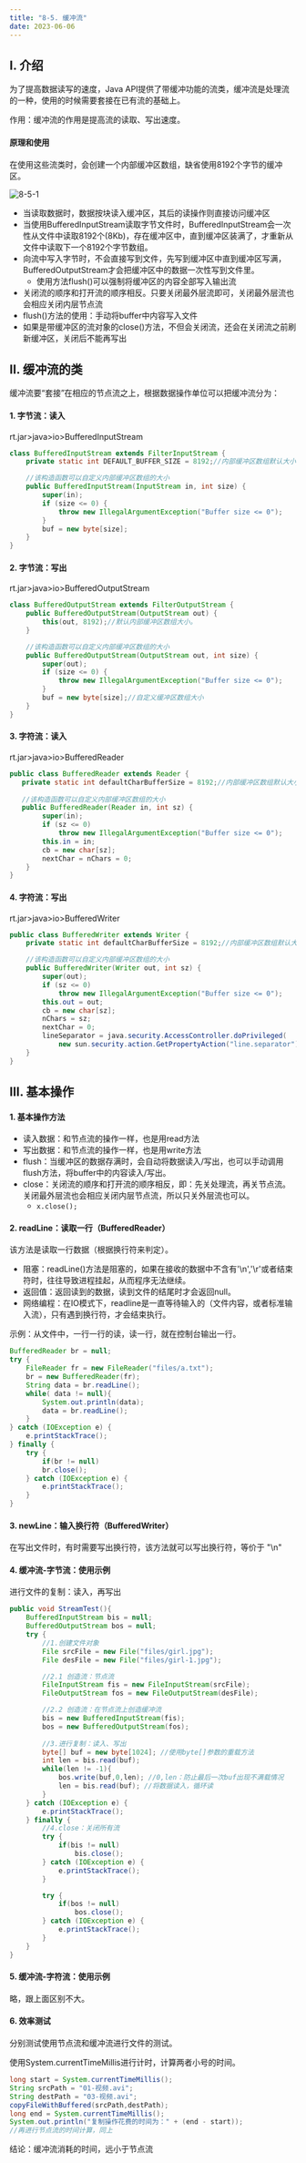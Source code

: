 ```yaml
---
title: "8-5. 缓冲流"
date: 2023-06-06
---
```

## Ⅰ. 介绍
为了提高数据读写的速度，Java API提供了带缓冲功能的流类，缓冲流是处理流的一种，使用的时候需要套接在已有流的基础上。

作用：缓冲流的作用是提高流的读取、写出速度。

#### 原理和使用
在使用这些流类时，会创建一个内部缓冲区数组，缺省使用8192个字节的缓冲区。

![8-5-1](/img/java/javase/8-5-1.jpg)

- 当读取数据时，数据按块读入缓冲区，其后的读操作则直接访问缓冲区
- 当使用BufferedInputStream读取字节文件时，BufferedInputStream会一次性从文件中读取8192个(8Kb)，存在缓冲区中，直到缓冲区装满了，才重新从文件中读取下一个8192个字节数组。
- 向流中写入字节时，不会直接写到文件，先写到缓冲区中直到缓冲区写满，BufferedOutputStream才会把缓冲区中的数据一次性写到文件里。
    - 使用方法flush()可以强制将缓冲区的内容全部写入输出流
- 关闭流的顺序和打开流的顺序相反。只要关闭最外层流即可，关闭最外层流也
会相应关闭内层节点流
- flush()方法的使用：手动将buffer中内容写入文件
- 如果是带缓冲区的流对象的close()方法，不但会关闭流，还会在关闭流之前刷新缓冲区，关闭后不能再写出


## Ⅱ. 缓冲流的类
缓冲流要“套接”在相应的节点流之上，根据数据操作单位可以把缓冲流分为：
#### 1. 字节流：读入
rt.jar>java>io>BufferedInputStream
```java
class BufferedInputStream extends FilterInputStream {
    private static int DEFAULT_BUFFER_SIZE = 8192;//内部缓冲区数组默认大小

    //该构造函数可以自定义内部缓冲区数组的大小
    public BufferedInputStream(InputStream in, int size) {
        super(in);
        if (size <= 0) {
            throw new IllegalArgumentException("Buffer size <= 0");
        }
        buf = new byte[size];
    }
}
```

#### 2. 字节流：写出
rt.jar>java>io>BufferedOutputStream
```java
class BufferedOutputStream extends FilterOutputStream {
    public BufferedOutputStream(OutputStream out) {
        this(out, 8192);//默认内部缓冲区数组大小。
    }

    //该构造函数可以自定义内部缓冲区数组的大小
    public BufferedOutputStream(OutputStream out, int size) {
        super(out);
        if (size <= 0) {
            throw new IllegalArgumentException("Buffer size <= 0");
        }
        buf = new byte[size];//自定义缓冲区数组大小
    }
}
```
#### 3. 字符流：读入
rt.jar>java>io>BufferedReader
```java
public class BufferedReader extends Reader {
   private static int defaultCharBufferSize = 8192;//内部缓冲区数组默认大小
   
   //该构造函数可以自定义内部缓冲区数组的大小
   public BufferedReader(Reader in, int sz) {
        super(in);
        if (sz <= 0)
            throw new IllegalArgumentException("Buffer size <= 0");
        this.in = in;
        cb = new char[sz];
        nextChar = nChars = 0;
    }
}
```
#### 4. 字符流：写出
rt.jar>java>io>BufferedWriter
```java
public class BufferedWriter extends Writer {
    private static int defaultCharBufferSize = 8192;//内部缓冲区数组默认大小

    //该构造函数可以自定义内部缓冲区数组的大小
    public BufferedWriter(Writer out, int sz) {
        super(out);
        if (sz <= 0)
            throw new IllegalArgumentException("Buffer size <= 0");
        this.out = out;
        cb = new char[sz];
        nChars = sz;
        nextChar = 0;
        lineSeparator = java.security.AccessController.doPrivileged(
            new sun.security.action.GetPropertyAction("line.separator"));
    }
}
```

## Ⅲ. 基本操作
#### 1. 基本操作方法
- 读入数据：和节点流的操作一样，也是用read方法
- 写出数据：和节点流的操作一样，也是用write方法
- flush：当缓冲区的数据存满时，会自动将数据读入/写出，也可以手动调用flush方法，将buffer中的内容读入/写出。
- close：关闭流的顺序和打开流的顺序相反，即：先关处理流，再关节点流。关闭最外层流也会相应关闭内层节点流，所以只关外层流也可以。
    - `x.close();`

#### 2. readLine：读取一行（BufferedReader）
该方法是读取一行数据（根据换行符来判定）。
- 阻塞：readLine()方法是阻塞的，如果在接收的数据中不含有'\n','\r'或者结束符时，往往导致进程挂起，从而程序无法继续。
- 返回值：返回读到的数据，读到文件的结尾时才会返回null。
- 网络编程：在IO模式下，readline是一直等待输入的（文件内容，或者标准输入流），只有遇到换行符，才会结束执行。

示例：从文件中，一行一行的读，读一行，就在控制台输出一行。
```java
BufferedReader br = null;
try {
    FileReader fr = new FileReader("files/a.txt");
    br = new BufferedReader(fr);
    String data = br.readLine();
    while( data != null){
        System.out.println(data);
        data = br.readLine();
    }
} catch (IOException e) {
    e.printStackTrace();
} finally {
    try {
        if(br != null)
        br.close();
    } catch (IOException e) {
        e.printStackTrace();
    }
}
```
#### 3. newLine：输入换行符（BufferedWriter）
在写出文件时，有时需要写出换行符，该方法就可以写出换行符，等价于 "\n"

#### 4. 缓冲流-字节流：使用示例
进行文件的复制：读入，再写出
```java
public void StreamTest(){
    BufferedInputStream bis = null;
    BufferedOutputStream bos = null;
    try {
        //1.创建文件对象
        File srcFile = new File("files/girl.jpg");
        File desFile = new File("files/girl-1.jpg");

        //2.1 创造流：节点流
        FileInputStream fis = new FileInputStream(srcFile);
        FileOutputStream fos = new FileOutputStream(desFile);

        //2.2 创造流：在节点流上创造缓冲流
        bis = new BufferedInputStream(fis);
        bos = new BufferedOutputStream(fos);
        
        //3.进行复制：读入、写出
        byte[] buf = new byte[1024]; //使用byte[]参数的重载方法
        int len = bis.read(buf);
        while(len != -1){
            bos.write(buf,0,len); //0,len：防止最后一次buf出现不满载情况
            len = bis.read(buf); //将数据读入，循环读
        }
    } catch (IOException e) {
        e.printStackTrace();
    } finally {
        //4.close：关闭所有流
        try {
            if(bis != null)
                bis.close();
        } catch (IOException e) {
            e.printStackTrace();
        }

        try {
            if(bos != null)
                bos.close();
        } catch (IOException e) {
            e.printStackTrace();
        }
    }
}
```

#### 5. 缓冲流-字符流：使用示例
略，跟上面区别不大。

#### 6. 效率测试
分别测试使用节点流和缓冲流进行文件的测试。

使用System.currentTimeMillis进行计时，计算两者小号的时间。
```java
long start = System.currentTimeMillis();
String srcPath = "01-视频.avi";
String destPath = "03-视频.avi";
copyFileWithBuffered(srcPath,destPath);
long end = System.currentTimeMillis();
System.out.println("复制操作花费的时间为：" + (end - start));
//再进行节点流的时间计算，同上
```
结论：缓冲流消耗的时间，远小于节点流